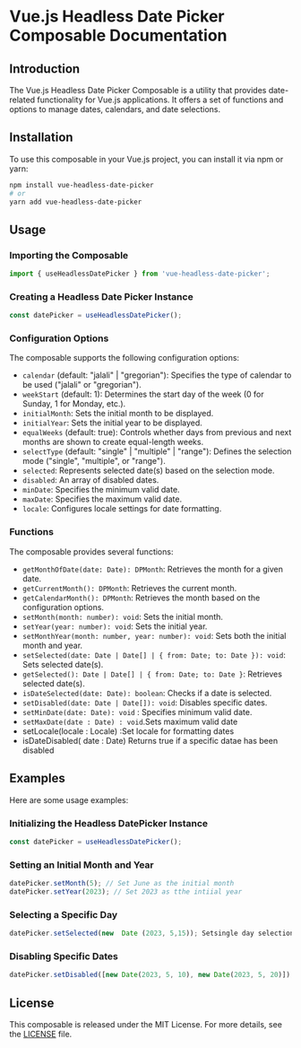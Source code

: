 # Vue.js Headless Date Picker Composable Documentation

## Introduction

The Vue.js Headless Date Picker Composable is a utility that provides date-related functionality for Vue.js applications. It offers a set of functions and options to manage dates, calendars, and date selections.

## Installation

To use this composable in your Vue.js project, you can install it via npm or yarn:

```bash
npm install vue-headless-date-picker
# or
yarn add vue-headless-date-picker
```

## Usage

### Importing the Composable

```javascript
import { useHeadlessDatePicker } from 'vue-headless-date-picker';
```

### Creating a Headless Date Picker Instance

```javascript
const datePicker = useHeadlessDatePicker();
```

### Configuration Options

The composable supports the following configuration options:

- `calendar` (default: "jalali" | "gregorian"): Specifies the type of calendar to be used ("jalali" or "gregorian").
- `weekStart` (default: 1): Determines the start day of the week (0 for Sunday, 1 for Monday, etc.).
- `initialMonth`: Sets the initial month to be displayed.
- `initialYear`: Sets the initial year to be displayed.
- `equalWeeks` (default: true): Controls whether days from previous and next months are shown to create equal-length weeks.
- `selectType` (default: "single" | "multiple" | "range"): Defines the selection mode ("single", "multiple", or "range").
- `selected`: Represents selected date(s) based on the selection mode.
- `disabled`: An array of disabled dates.
- `minDate`: Specifies the minimum valid date.
- `maxDate`: Specifies the maximum valid date.
- `locale`: Configures locale settings for date formatting.

### Functions

The composable provides several functions:

- `getMonthOfDate(date: Date): DPMonth`: Retrieves the month for a given date.
- `getCurrentMonth(): DPMonth`: Retrieves the current month.
- `getCalendarMonth(): DPMonth`: Retrieves the month based on the configuration options.
- `setMonth(month: number): void`: Sets the initial month.
- `setYear(year: number): void`: Sets the initial year.
- `setMonthYear(month: number, year: number): void`: Sets both the initial month and year.
- `setSelected(date: Date | Date[] | { from: Date; to: Date }): void`: Sets selected date(s).
- `getSelected(): Date | Date[] | { from: Date; to: Date }`: Retrieves selected date(s).
- `isDateSelected(date: Date): boolean`: Checks if a date is selected.
- `setDisabled(date: Date | Date[]): void`: Disables specific dates.
- `setMinDate(date: Date): void` : Specifies minimum valid date.
-  `setMaxDate(date : Date) : void`.Sets maximum valid date
- setLocale(locale : Locale) :Set locale for formatting dates
- isDateDisabled( date : Date) Returns true if a specific datae has been disabled

## Examples

Here are some usage examples:

### Initializing the Headless DatePicker Instance

```javascript
const datePicker = useHeadlessDatePicker();
```

### Setting an Initial Month and Year

```javascript
datePicker.setMonth(5); // Set June as the initial month
datePicker.setYear(2023); // Set 2023 as tthe intiial year
```

### Selecting a Specific Day
 
```javascript
datePicker.setSelected(new  Date (2023, 5,15)); Setsingle day selection by passing in one single dte object
```

### Disabling Specific Dates

```javascript
datePicker.setDisabled([new Date(2023, 5, 10), new Date(2023, 5, 20)]); // Disable specific dates by passing in an array of date objects
```

## License

This composable is released under the MIT License. For more details, see the [LICENSE](LICENSE) file.
